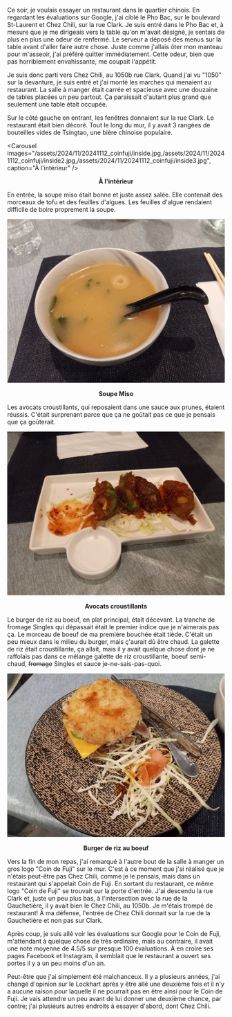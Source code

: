 Ce soir, je voulais essayer un restaurant dans le quartier chinois. En regardant les évaluations sur Google, j'ai ciblé le Pho Bac, sur le boulevard St-Laurent et Chez Chili, sur la rue Clark. Je suis entré dans le Pho Bac et, à mesure que je me dirigeais vers la table qu'on m'avait désigné, je sentais de plus en plus une odeur de renfermé. Le serveur a déposé des menus sur la table avant d'aller faire autre chose. Juste comme j'allais ôter mon manteau pour m'asseoir, j'ai préféré quitter immédiatement. Cette odeur, bien que pas horriblement envahissante, me coupait l'appétit.

Je suis donc parti vers Chez Chili, au 1050b rue Clark. Quand j'ai vu "1050" sur la devanture, je suis entré et j'ai monté les marches qui menaient au restaurant. La salle à manger était carrée et spacieuse avec une douzaine de tables placées un peu partout. Ça paraissait d'autant plus grand que seulement une table était occupée.

Sur le côté gauche en entrant, les fenêtres donnaient sur la rue Clark. Le restaurant était bien décoré. Tout le long du mur, il y avait 3 rangées de bouteilles vides de Tsingtao, une bière chinoise populaire.

<Carousel
    images="/assets/2024/11/20241112_coinfuji/inside.jpg,/assets/2024/11/20241112_coinfuji/inside2.jpg,/assets/2024/11/20241112_coinfuji/inside3.jpg",
    caption="À l'intérieur"
/>
<p align="center"><b>À l'intérieur</b></p>

En entrée, la soupe miso était bonne et juste assez salée. Elle contenait des morceaux de tofu et des feuilles d'algues. Les feuilles d'algue rendaient difficile de boire proprement la soupe.

![Soupe Miso](/assets/2024/11/20241112_coinfuji/miso.jpg)
<p align="center"><b>Soupe Miso</b></p>

Les avocats croustillants, qui reposaient dans une sauce aux prunes, étaient réussis. C'était surprenant parce que ça ne goûtait pas ce que je pensais que ça goûterait.

![Avocats croustillants](/assets/2024/11/20241112_coinfuji/avocado.jpg)
<p align="center"><b>Avocats croustillants</b></p>

Le burger de riz au boeuf, en plat principal, était décevant. La tranche de fromage Singles qui dépassait était le premier indice que je n'aimerais pas ça. Le morceau de boeuf de ma première bouchée était tiède. C'était un peu mieux dans le milieu du burger, mais ç'aurait dû être chaud. La galette de riz était croustillante, ça allait, mais il y avait quelque chose dont je ne raffolais pas dans ce mélange galette de riz croustillante, boeuf semi-chaud, ~~fromage~~ Singles et sauce je-ne-sais-pas-quoi.

![Burger de riz au boeuf](/assets/2024/11/20241112_coinfuji/riceburger.jpg)
<p align="center"><b>Burger de riz au boeuf</b></p>

Vers la fin de mon repas, j'ai remarqué à l'autre bout de la salle à manger un gros logo "Coin de Fuji" sur le mur. C'est à ce moment que j'ai réalisé que je n'étais peut-être pas Chez Chili, comme je le pensais, mais dans un restaurant qui s'appelait Coin de Fuji. En sortant du restaurant, ce même logo "Coin de Fuji" se trouvait sur la porte d'entrée. J'ai descendu la rue Clark et, juste un peu plus bas, à l'intersection avec la rue de la Gauchetière, il y avait bien le Chez Chili, au 1050b. Je m'étais trompé de restaurant! À ma défense, l'entrée de Chez Chili donnait sur la rue de la Gauchetière et non pas sur Clark.

Après coup, je suis allé voir les évaluations sur Google pour le Coin de Fuji, m'attendant à quelque chose de très ordinaire, mais au contraire, il avait une note moyenne de 4.5/5 sur presque 100 évaluations. À en croire ses pages Facebook et Instagram, il semblait que le restaurant a ouvert ses portes il y a un peu moins d'un an.

Peut-être que j'ai simplement été malchanceux. Il y a plusieurs années, j'ai changé d'opinion sur le Lockhart après y être allé une deuxième fois et il n'y a aucune raison pour laquelle il ne pourrait pas en être ainsi pour le Coin de Fuji. Je vais attendre un peu avant de lui donner une deuxième chance, par contre; j'ai plusieurs autres endroits à essayer d'abord, dont Chez Chili.
